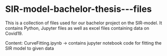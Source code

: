 # SIR-model-bachelor-thesis---files
This is a collection of files used for our bachelor project on the SIR-model. It contains Python, Jupyter files as well as excel files containing data on Covid19. 

  Content:
  CurveFitting.ipynb -> contains jupyter notebook code for fitting the SIR model to given data
